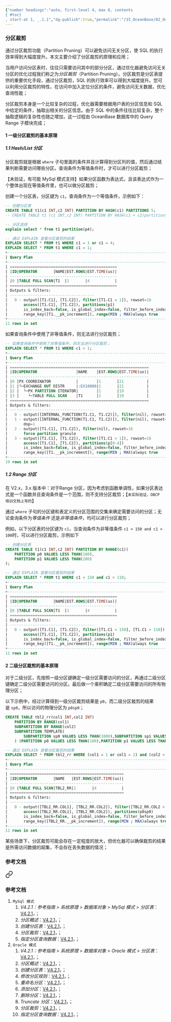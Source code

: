 ```yaml
---
{"number headings":"auto, first-level 4, max 6, contents
{ #toc}
, start-at 1, _.1.1","dg-publish":true,"permalink":"/15_OceanBase/02_OceanBase 基本操作/数据库对象管理_Oracle 租户/OceanBase 分区裁剪_Oracle 模式/","dgPassFrontmatter":true}
---
```



### 分区裁剪

通过分区裁剪功能（Partition Pruning）可以避免访问无关分区，使 SQL 的执行效率得到大幅度提升。本文主要介绍了分区裁剪的原理和应用；

当用户访问分区表时，往往只需要访问其中的部分分区，通过优化器避免访问无关分区的优化过程我们称之为*分区裁剪*（Partition Pruning）。分区裁剪是分区表提供的重要优化手段，通过分区裁剪，SQL 的执行效率可以得到大幅度提升。您可以利用分区裁剪的特性，在访问中加入定位分区的条件，避免访问无关数据，优化查询性能；

分区裁剪本身是一个比较复杂的过程，优化器需要根据用户表的分区信息和 SQL 中给定的条件，抽取出相关的分区信息。由于 SQL 中的条件往往比较复杂，整个抽取逻辑的复杂性也随之增加，这一过程由 OceanBase 数据库中的 Query Range 子模块完成；


#### 1 一级分区裁剪的基本原理
##### 1.1 Hash/List 分区
分区裁剪就是根据 `where` 子句里面的条件并且计算得到分区列的值，然后通过结果判断需要访问哪些分区。查询条件为等值条件时，才可以进行分区裁剪；

【未验证，有可能 MySql 模式支持】如果分区函数为表达式，且该表达式作为一个整体出现在等值条件里，也可以做分区裁剪；

创建一个分区表，分区键为 `c1`，查询条件为一个等值条件，示例如下：

```sql
-- 创建分区表
CREATE TABLE t1(c1 INT,c2 INT) PARTITION BY HASH(c1) PARTITIONS 5;
-- CREATE TABLE t1 (c1 INT,c2 INT) PARTITION BY HASH(c1 + c2)partitions 5;  -- 【未验证，有可能 MySql 模式支持】；

-- 分区选择
explain select * from t1 partition(p4);

-- 通过 EXPLAIN 查看分区裁剪的结果
EXPLAIN SELECT * FROM t1 WHERE c1 = 1 or c1 = 4;
EXPLAIN SELECT * FROM t1 WHERE c1 = 1;
+------------------------------------------------------------------------------------+
| Query Plan                                                                         |
+------------------------------------------------------------------------------------+
| ===============================================                                    |
| |ID|OPERATOR       |NAME|EST.ROWS|EST.TIME(us)|                                    |
| -----------------------------------------------                                    |
| |0 |TABLE FULL SCAN|T1  |1       |4           |                                    |
| ===============================================                                    |
| Outputs & filters:                                                                 |
| -------------------------------------                                              |
|   0 - output([T1.C1], [T1.C2]), filter([T1.C1 = 1]), rowset=16                     |
|       access([T1.C1], [T1.C2]), partitions(p1)                                     |
|       is_index_back=false, is_global_index=false, filter_before_indexback[false],  |
|       range_key([T1.__pk_increment]), range(MIN ; MAX)always true                  |
+------------------------------------------------------------------------------------+
11 rows in set
```

如果查询条件中使用了非等值条件，则无法进行分区裁剪；

```sql
-- 如果查询条件中使用了非等值条件，则无法进行分区裁剪；
EXPLAIN SELECT * FROM t1 WHERE c1 > 1;
+------------------------------------------------------------------------------------+
| Query Plan                                                                         |
+------------------------------------------------------------------------------------+
| =============================================================                      |
| |ID|OPERATOR                 |NAME    |EST.ROWS|EST.TIME(us)|                      |
| -------------------------------------------------------------                      |
| |0 |PX COORDINATOR           |        |1       |21          |                      |
| |1 |└─EXCHANGE OUT DISTR     |:EX10000|1       |21          |                      |
| |2 |  └─PX PARTITION ITERATOR|        |1       |19          |                      |
| |3 |    └─TABLE FULL SCAN    |T1      |1       |19          |                      |
| =============================================================                      |
| Outputs & filters:                                                                 |
| -------------------------------------                                              |
|   0 - output([INTERNAL_FUNCTION(T1.C1, T1.C2)]), filter(nil), rowset=16            |
|   1 - output([INTERNAL_FUNCTION(T1.C1, T1.C2)]), filter(nil), rowset=16            |
|       dop=1                                                                        |
|   2 - output([T1.C1], [T1.C2]), filter(nil), rowset=16                             |
|       force partition granule                                                      |
|   3 - output([T1.C1], [T1.C2]), filter([T1.C1 > 1]), rowset=16                     |
|       access([T1.C1], [T1.C2]), partitions(p[0-4])                                 |
|       is_index_back=false, is_global_index=false, filter_before_indexback[false],  |
|       range_key([T1.__pk_increment]), range(MIN ; MAX)always true                  |
+------------------------------------------------------------------------------------+
19 rows in set
```


##### 1.2 Range 分区
在 V2.x，3.x 版本中：对于Range 分区，因为考虑到函数单调性，如果分区表达式是一个函数并且查询条件是一个范围，则不支持分区裁剪；【`未实际验证，OBCP 培训文档上写的`】

通过 `where` 子句的分区键和表定义的分区范围的交集来确定需要访问的分区；无论查询条件为*等值条件* 还是*非等值条件*，均可以进行分区裁剪；

例如，以下分区表的分区键为 `c1`，当查询条件为非等值条件 `c1 < 150 and c1 > 100`时，可以进行分区裁剪，示例如下

```sql
-- 创建分区表
CREATE TABLE t1(c1 INT,c2 INT) PARTITION BY RANGE(c1)(
	PARTITION p0 VALUES LESS THAN(100),
    PARTITION p1 VALUES LESS THAN(200)
);

-- 通过 EXPLAIN 查看分区裁剪的结果
EXPLAIN SELECT * FROM t1 WHERE c1 < 150 and c1 > 110;
+------------------------------------------------------------------------------------------+
| Query Plan                                                                               |
+------------------------------------------------------------------------------------------+
| ===============================================                                          |
| |ID|OPERATOR       |NAME|EST.ROWS|EST.TIME(us)|                                          |
| -----------------------------------------------                                          |
| |0 |TABLE FULL SCAN|T1  |1       |4           |                                          |
| ===============================================                                          |
| Outputs & filters:                                                                       |
| -------------------------------------                                                    |
|   0 - output([T1.C1], [T1.C2]), filter([T1.C1 < 150], [T1.C1 > 110]), rowset=16          |
|       access([T1.C1], [T1.C2]), partitions(p1)                                           |
|       is_index_back=false, is_global_index=false, filter_before_indexback[false,false],  |
|       range_key([T1.__pk_increment]), range(MIN ; MAX)always true                        |
+------------------------------------------------------------------------------------------+
11 rows in set

```


#### 2 二级分区裁剪的基本原理
对于二级分区，先按照一级分区键确定一级分区需要访问的分区，再通过二级分区键确定二级分区需要访问的分区。最后做一个乘积确定二级分区需要访问的所有物理分区；

以下示例中，经过计算得到一级分区裁剪结果是 `p0`，而二级分区裁剪的结果是 `sp0`，所以访问的物理分区为 `p0sp0`；


```sql
CREATE TABLE tbl2_rr(col1 INT,col2 INT)
	PARTITION BY RANGE(col1)
    SUBPARTITION BY RANGE(col2)
    SUBPARTITION TEMPLATE(
	    SUBPARTITION sp0 VALUES LESS THAN(1000),SUBPARTITION sp1 VALUES LESS THAN(2000)
    ) (PARTITION p0 VALUES LESS THAN(100),PARTITION p1 VALUES LESS THAN(200));

-- 通过 EXPLAIN 查看分区裁剪的结果
EXPLAIN SELECT * FROM tbl2_rr WHERE (col1 = 1 or col1 = 2) and (col2 > 101 and col2 < 150);
+-----------------------------------------------------------------------------------------------------------------------------------------------------+
| Query Plan                                                                                                                                          |
+-----------------------------------------------------------------------------------------------------------------------------------------------------+
| ==================================================                                                                                                  |
| |ID|OPERATOR       |NAME   |EST.ROWS|EST.TIME(us)|                                                                                                  |
| --------------------------------------------------                                                                                                  |
| |0 |TABLE FULL SCAN|TBL2_RR|1       |4           |                                                                                                  |
| ==================================================                                                                                                  |
| Outputs & filters:                                                                                                                                  |
| -------------------------------------                                                                                                               |
|   0 - output([TBL2_RR.COL1], [TBL2_RR.COL2]), filter([TBL2_RR.COL2 > 101], [TBL2_RR.COL2 < 150], [TBL2_RR.COL1 = 1 OR TBL2_RR.COL1 = 2]), rowset=16 |
|       access([TBL2_RR.COL1], [TBL2_RR.COL2]), partitions(p0sp0)                                                                                     |
|       is_index_back=false, is_global_index=false, filter_before_indexback[false,false,false],                                                       |
|       range_key([TBL2_RR.__pk_increment]), range(MIN ; MAX)always true                                                                              |
+-----------------------------------------------------------------------------------------------------------------------------------------------------+
11 rows in set
```
某些场景下，分区裁剪可能会存在一定程度的放大，但优化器可以确保裁剪的结果是所需访问数据的超集，不会存在丢失数据的情况；


### 参考文档

<div class="transclusion internal-embed is-loaded"><a class="markdown-embed-link" href="/15-ocean-base/02-ocean-base/my-sql/ocean-base/#" aria-label="Open link"><svg xmlns="http://www.w3.org/2000/svg" width="24" height="24" viewBox="0 0 24 24" fill="none" stroke="currentColor" stroke-width="2" stroke-linecap="round" stroke-linejoin="round" class="svg-icon lucide-link"><path d="M10 13a5 5 0 0 0 7.54.54l3-3a5 5 0 0 0-7.07-7.07l-1.72 1.71"></path><path d="M14 11a5 5 0 0 0-7.54-.54l-3 3a5 5 0 0 0 7.07 7.07l1.71-1.71"></path></svg></a><div class="markdown-embed">



### 参考文档
1. `MySql 模式`
	1. *V4.2.1：参考指南 > 系统原理 > 数据库对象 > MySql 模式 > 分区表*：[V4.2.1](https://www.oceanbase.com/docs/common-oceanbase-database-cn-1000000000221003)，；
	2. *分区概述*：[V4.2.1](https://www.oceanbase.com/docs/common-oceanbase-database-cn-1000000000220228)，；
	3. *创建分区表*：[V4.2.1](https://www.oceanbase.com/docs/common-oceanbase-database-cn-1000000000220224)，；
	4. *分区裁剪*：[V4.2.1](https://www.oceanbase.com/docs/common-oceanbase-database-cn-1000000000220226)，；
	5. *指定分区查询数据*：[V4.2.1](https://www.oceanbase.com/docs/common-oceanbase-database-cn-1000000000220231)，；
2. `Oracle 模式`
	1. *V4.2.1：参考指南 > 系统原理 > 数据库对象 > Oracle 模式 > 分区表*：[V4.2.1](https://www.oceanbase.com/docs/common-oceanbase-database-cn-1000000000221034)，；
	2. *分区概述*：[V4.2.1](https://www.oceanbase.com/docs/common-oceanbase-database-cn-1000000000220162)，；
	3. *创建分区表*：[V4.2.1](https://www.oceanbase.com/docs/common-oceanbase-database-cn-1000000000220163)，；
	4. *修改分区规则*：[V4.2.1](https://www.oceanbase.com/docs/common-oceanbase-database-cn-1000000000220169)，；
	5. *重命名分区*：[V4.2.1](https://www.oceanbase.com/docs/common-oceanbase-database-cn-1000000000220167)，；
	6. *添加分区*：[V4.2.1](https://www.oceanbase.com/docs/common-oceanbase-database-cn-1000000000220161)，；
	7. *删除分区*：[V4.2.1](https://www.oceanbase.com/docs/common-oceanbase-database-cn-1000000000220166)，；
	8. *Truncate 分区*：[V4.2.1](https://www.oceanbase.com/docs/common-oceanbase-database-cn-1000000000220170)，；
	9. *分区裁剪*：[V4.2.1](https://www.oceanbase.com/docs/common-oceanbase-database-cn-1000000000220168)，；
	10. *指定分区查询数据*：[V4.2.1](https://www.oceanbase.com/docs/common-oceanbase-database-cn-1000000000220164)，；




</div></div>



